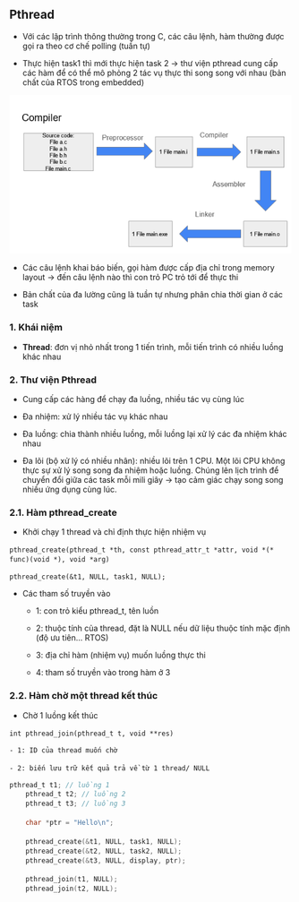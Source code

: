 ## Pthread
- Với các lập trình thông thường trong C, các câu lệnh, hàm thường được gọi ra theo cơ chế polling (tuần tự) 

- Thực hiện task1 thì mới thực hiện task 2 -> thư viện pthread cung cấp các hàm để có thể mô phỏng 2 tác vụ thực thi song song với nhau (bản chất của RTOS trong embedded)

![alt text](image.png)

- Các câu lệnh khai báo biến, gọi hàm được cấp địa chỉ trong memory layout -> đến câu lệnh nào thì con trỏ PC trỏ tới để thực thi

- Bản chất của đa lường cũng là tuần tự nhưng phân chia thời gian ở các task

### 1. Khái niệm

- **Thread**: đơn vị nhỏ nhất trong 1 tiến trình, mỗi tiến trình có nhiều luồng khác nhau

### 2. Thư viện Pthread

- Cung cấp các hàng để chạy đa luồng, nhiều tác vụ cùng lúc

- Đa nhiệm: xử lý nhiều tác vụ khác nhau

- Đa luồng: chia thành nhiều luồng, mỗi luồng lại xử lý các đa nhiệm khác nhau

- Đa lõi (bộ xử lý có nhiều nhân): nhiều lõi trên 1 CPU. Một lõi CPU không thực sự xử lý song song đa nhiệm hoặc luồng. Chúng lên lịch trình để chuyển đổi giữa các task mỗi mili giây -> tạo cảm giác chạy song song nhiều ứng dụng cùng lúc.

### 2.1. Hàm pthread_create

- Khởi chạy 1 thread và chỉ định thực hiện nhiệm vụ     

`pthread_create(pthread_t *th, const pthread_attr_t *attr, void *(* func)(void *), void *arg)`

`pthread_create(&t1, NULL, task1, NULL);`

- Các tham số truyền vào

    - 1: con trỏ kiểu pthread_t, tên luồn

    - 2: thuộc tính của thread, đặt là NULL nếu dữ liệu thuộc tính mặc định (độ ưu tiên... RTOS)

    - 3: địa chỉ hàm (nhiệm vụ) muốn luồng thực thi

    - 4: tham số truyền vào trong hàm ở 3

### 2.2. Hàm chờ một thread kết thúc

- Chờ 1 luồng kết thúc

`int pthread_join(pthread_t t, void **res)`

    - 1: ID của thread muốn chờ

    - 2: biến lưu trữ kết quả trả về từ 1 thread/ NULL

```c
pthread_t t1; // luồng 1
    pthread_t t2; // luồng 2
    pthread_t t3; // luồng 3

    char *ptr = "Hello\n";
   
    pthread_create(&t1, NULL, task1, NULL);
    pthread_create(&t2, NULL, task2, NULL);
    pthread_create(&t3, NULL, display, ptr);

    pthread_join(t1, NULL);
    pthread_join(t2, NULL);
```